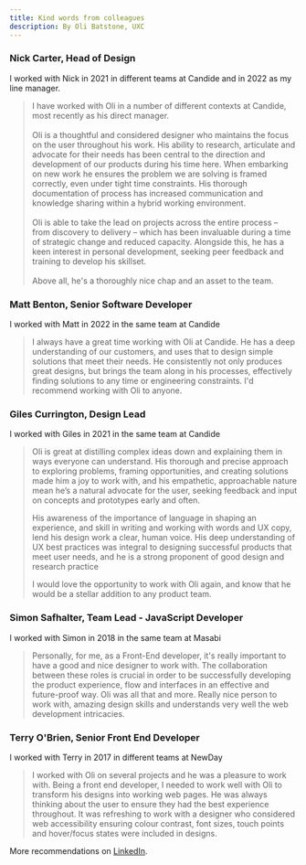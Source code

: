 ```yaml
---
title: Kind words from colleagues
description: By Oli Batstone, UXC
---
```

### Nick Carter, Head of Design

I worked with Nick in 2021 in different teams at Candide and in 2022 as my line manager.

> I have worked with Oli in a number of different contexts at Candide, most recently as his direct manager. \
> \
> Oli is a thoughtful and considered designer who maintains the focus on the user throughout his work. His ability to research, articulate and advocate for their needs has been central to the direction and development of our products during his time here. When embarking on new work he ensures the problem we are solving is framed correctly, even under tight time constraints. His thorough documentation of process has increased communication and knowledge sharing within a hybrid working environment. \
> \
> Oli is able to take the lead on projects across the entire process – from discovery to delivery – which has been invaluable during a time of strategic change and reduced capacity. Alongside this, he has a keen interest in personal development, seeking peer feedback and training to develop his skillset.\
> \
> Above all, he's a thoroughly nice chap and an asset to the team.

### Matt Benton, Senior Software Developer

I worked with Matt in 2022 in the same team at Candide

> I always have a great time working with Oli at Candide. He has a deep understanding of our customers, and uses that to design simple solutions that meet their needs. He consistently not only produces great designs, but brings the team along in his processes, effectively finding solutions to any time or engineering constraints. I'd recommend working with Oli to anyone.

### Giles Currington, Design Lead

I worked with Giles in 2021 in the same team at Candide

> Oli is great at distilling complex ideas down and explaining them in ways everyone can understand. His thorough and precise approach to exploring problems, framing opportunities, and creating solutions made him a joy to work with, and his empathetic, approachable nature mean he’s a natural advocate for the user, seeking feedback and input on concepts and prototypes early and often.
>
> His awareness of the importance of language in shaping an experience, and skill in writing and working with words and UX copy, lend his design work a clear, human voice. His deep understanding of UX best practices was integral to designing successful products that meet user needs, and he is a strong proponent of good design and research practice
>
> I would love the opportunity to work with Oli again, and know that he would be a stellar addition to any product team.

### Simon Safhalter, Team Lead - JavaScript Developer

I worked with Simon in 2018 in the same team at Masabi

> Personally, for me, as a Front-End developer, it's really important to have a good and nice designer to work with. The collaboration between these roles is crucial in order to be successfully developing the product experience, flow and interfaces in an effective and future-proof way. Oli was all that and more. Really nice person to work with, amazing design skills and understands very well the web development intricacies.

### Terry O'Brien, Senior Front End Developer

I worked with Terry in 2017 in different teams at NewDay

> I worked with Oli on several projects and he was a pleasure to work with. Being a front end developer, I needed to work well with Oli to transform his designs into working web pages. He was always thinking about the user to ensure they had the best experience throughout. It was refreshing to work with a designer who considered web accessibility ensuring colour contrast, font sizes, touch points and hover/focus states were included in designs.

More recommendations on [LinkedIn](https://www.linkedin.com/in/olibatstone/).